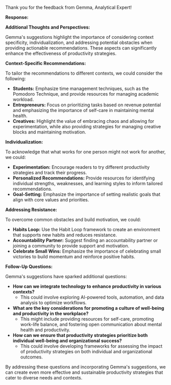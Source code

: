 Thank you for the feedback from Gemma, Analytical Expert!

**Response:**

**Additional Thoughts and Perspectives:**

Gemma's suggestions highlight the importance of considering context specificity, individualization, and addressing potential obstacles when providing actionable recommendations. These aspects can significantly enhance the effectiveness of productivity strategies.

**Context-Specific Recommendations:**

To tailor the recommendations to different contexts, we could consider the following:

* **Students:** Emphasize time management techniques, such as the Pomodoro Technique, and provide resources for managing academic workload.
* **Entrepreneurs:** Focus on prioritizing tasks based on revenue potential and emphasizing the importance of self-care in maintaining mental health.
* **Creatives:** Highlight the value of embracing chaos and allowing for experimentation, while also providing strategies for managing creative blocks and maintaining motivation.

**Individualization:**

To acknowledge that what works for one person might not work for another, we could:

* **Experimentation:** Encourage readers to try different productivity strategies and track their progress.
* **Personalized Recommendations:** Provide resources for identifying individual strengths, weaknesses, and learning styles to inform tailored recommendations.
* **Goal-Setting:** Emphasize the importance of setting realistic goals that align with core values and priorities.

**Addressing Resistance:**

To overcome common obstacles and build motivation, we could:

* **Habits Loop:** Use the Habit Loop framework to create an environment that supports new habits and reduces resistance.
* **Accountability Partner:** Suggest finding an accountability partner or joining a community to provide support and motivation.
* **Celebrate Small Wins:** Emphasize the importance of celebrating small victories to build momentum and reinforce positive habits.

**Follow-Up Questions:**

Gemma's suggestions have sparked additional questions:

* **How can we integrate technology to enhance productivity in various contexts?**
	+ This could involve exploring AI-powered tools, automation, and data analysis to optimize workflows.
* **What are the key considerations for promoting a culture of well-being and productivity in the workplace?**
	+ This might include providing resources for self-care, promoting work-life balance, and fostering open communication about mental health and productivity.
* **How can we ensure that productivity strategies prioritize both individual well-being and organizational success?**
	+ This could involve developing frameworks for assessing the impact of productivity strategies on both individual and organizational outcomes.

By addressing these questions and incorporating Gemma's suggestions, we can create even more effective and sustainable productivity strategies that cater to diverse needs and contexts.
